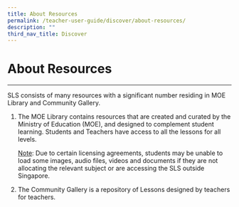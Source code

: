 ```yaml
---
title: About Resources
permalink: /teacher-user-guide/discover/about-resources/
description: ""
third_nav_title: Discover
---
```

<h1>About Resources</h1>
<hr>
  <p>SLS consists of many resources with a significant number residing in MOE Library and Community Gallery.</p>
  <ol>
    <li>
      <p>The MOE Library contains resources that are created and curated by the Ministry of Education (MOE), and designed to complement student learning. Students and Teachers have access to all the lessons for all levels.</p>
      <p><u>Note</u>: Due to certain licensing agreements, students may be unable to load some images, audio files, videos and documents if they are not allocating the relevant subject or are accessing the SLS outside Singapore.</p>
    </li>
    <li>
      <p>The Community Gallery is a repository of Lessons designed by teachers for teachers.</p>
    </li>
  </ol>